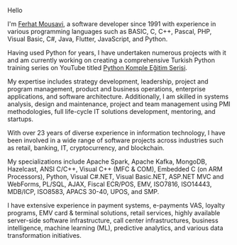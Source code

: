 Hello

I'm [Ferhat Mousavi](https://www.linkedin.com/in/ferhatmousavi/), a software developer since 1991 with experience in various programming languages such as BASIC, C, C++, Pascal, PHP, Visual Basic, C#, Java, Flutter, JavaScript, and Python.

Having used Python for years, I have undertaken numerous projects with it and am currently working on creating a comprehensive Turkish Python training series on YouTube titled [Python Komple Eğitim Serisi](https://www.youtube.com/watch?v=-NcgZe34gB0&list=PLtTs2BKyiS4C0KLmXx-3k4ho5tfW3Gs5C).

My expertise includes strategy development, leadership, project and program management, product and business operations, enterprise applications, and software architecture. Additionally, I am skilled in systems analysis, design and maintenance, project and team management using PMI methodologies, full life-cycle IT solutions development, mentoring, and startups.

With over 23 years of diverse experience in information technology, I have been involved in a wide range of software projects across industries such as retail, banking, IT, cryptocurrency, and blockchain.

My specializations include Apache Spark, Apache Kafka, MongoDB, Hazelcast, ANSI C/C++, Visual C++ (MFC & COM), Embedded C (on ARM Processors), Python, Visual C#.NET, Visual Basic.NET, ASP.NET MVC and WebForms, PL/SQL, AJAX, Fiscal ECR/POS, EMV, ISO7816, ISO14443, MDB/ICP, ISO8583, APACS 30-40, UPOS, and SMP.

I have extensive experience in payment systems, e-payments VAS, loyalty programs, EMV card & terminal solutions, retail services, highly available server-side software infrastructure, call center infrastructures, business intelligence, machine learning (ML), predictive analytics, and various data transformation initiatives.
